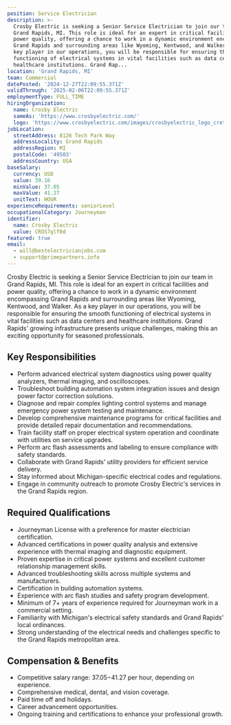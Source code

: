 ```yaml
---
position: Service Electrician
description: >-
  Crosby Electric is seeking a Senior Service Electrician to join our team in
  Grand Rapids, MI. This role is ideal for an expert in critical facilities and
  power quality, offering a chance to work in a dynamic environment encompassing
  Grand Rapids and surrounding areas like Wyoming, Kentwood, and Walker. As a
  key player in our operations, you will be responsible for ensuring the smooth
  functioning of electrical systems in vital facilities such as data centers and
  healthcare institutions. Grand Rap...
location: 'Grand Rapids, MI'
team: Commercial
datePosted: '2024-12-27T22:09:55.371Z'
validThrough: '2025-02-06T22:09:55.371Z'
employmentType: FULL_TIME
hiringOrganization:
  name: Crosby Electric
  sameAs: 'https://www.crosbyelectric.com/'
  logo: 'https://www.crosbyelectric.com/images/crosbyelectric_logo_crete.png'
jobLocation:
  streetAddress: 8126 Tech Park Way
  addressLocality: Grand Rapids
  addressRegion: MI
  postalCode: '49503'
  addressCountry: USA
baseSalary:
  currency: USD
  value: 39.16
  minValue: 37.05
  maxValue: 41.27
  unitText: HOUR
experienceRequirements: seniorLevel
occupationalCategory: Journeyman
identifier:
  name: Crosby Electric
  value: CROS7glf0d
featured: true
email:
  - will@bestelectricianjobs.com
  - support@primepartners.info
---
```




Crosby Electric is seeking a Senior Service Electrician to join our team in Grand Rapids, MI. This role is ideal for an expert in critical facilities and power quality, offering a chance to work in a dynamic environment encompassing Grand Rapids and surrounding areas like Wyoming, Kentwood, and Walker. As a key player in our operations, you will be responsible for ensuring the smooth functioning of electrical systems in vital facilities such as data centers and healthcare institutions. Grand Rapids' growing infrastructure presents unique challenges, making this an exciting opportunity for seasoned professionals.

## Key Responsibilities

- Perform advanced electrical system diagnostics using power quality analyzers, thermal imaging, and oscilloscopes.
- Troubleshoot building automation system integration issues and design power factor correction solutions.
- Diagnose and repair complex lighting control systems and manage emergency power system testing and maintenance.
- Develop comprehensive maintenance programs for critical facilities and provide detailed repair documentation and recommendations.
- Train facility staff on proper electrical system operation and coordinate with utilities on service upgrades.
- Perform arc flash assessments and labeling to ensure compliance with safety standards.
- Collaborate with Grand Rapids' utility providers for efficient service delivery.
- Stay informed about Michigan-specific electrical codes and regulations.
- Engage in community outreach to promote Crosby Electric's services in the Grand Rapids region.

## Required Qualifications

- Journeyman License with a preference for master electrician certification.
- Advanced certifications in power quality analysis and extensive experience with thermal imaging and diagnostic equipment.
- Proven expertise in critical power systems and excellent customer relationship management skills.
- Advanced troubleshooting skills across multiple systems and manufacturers.
- Certification in building automation systems.
- Experience with arc flash studies and safety program development.
- Minimum of 7+ years of experience required for Journeyman work in a commercial setting.
- Familiarity with Michigan's electrical safety standards and Grand Rapids' local ordinances.
- Strong understanding of the electrical needs and challenges specific to the Grand Rapids metropolitan area.

## Compensation & Benefits

- Competitive salary range: $37.05-$41.27 per hour, depending on experience.
- Comprehensive medical, dental, and vision coverage.
- Paid time off and holidays.
- Career advancement opportunities.
- Ongoing training and certifications to enhance your professional growth.
